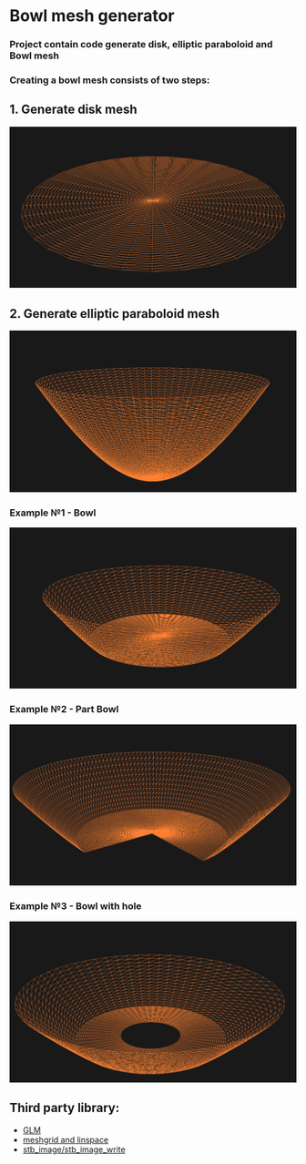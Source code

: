 # Bowl mesh generator
### Project contain code generate disk, elliptic paraboloid and Bowl mesh
### Creating a bowl mesh consists of two steps:

## 1. Generate disk mesh
<img src="resource/DiskMesh.png">

## 2. Generate elliptic paraboloid mesh
<img src="resource/EllipticParaboloidMesh.png">

<br>

### Example №1 - Bowl 
<img src="resource/BowlMesh.png">

### Example №2 - Part Bowl
<img src="resource/PartBowlMesh.png">

### Example №3 - Bowl with hole 
<img src="resource/BowlHoleMesh.png">


## Third party library:
- [GLM](https://github.com/g-truc/glm)
- [meshgrid and linspace](https://github.com/xiaohongchen1991/meshgen)
- [stb_image/stb_image_write](https://github.com/nothings/stb)